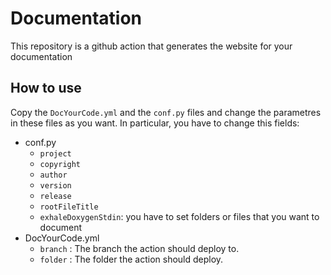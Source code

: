 # Documentation

This repository is a github action that generates the website for your documentation

## How to use

Copy the `DocYourCode.yml` and the `conf.py` files and change the parametres in these files as you want.
In particular, you have to change this fields:
- conf.py
  * `project`
  * `copyright`
  * `author`
  * `version`
  * `release`
  * `rootFileTitle`
  * `exhaleDoxygenStdin`: you have to set folders or files that you want to document
- DocYourCode.yml
  * `branch` : The branch the action should deploy to.
  * `folder` : The folder the action should deploy.


  

